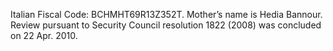  Italian Fiscal Code: BCHMHT69R13Z352T. Mother’s name is Hedia Bannour. 
Review pursuant to Security Council resolution 1822 (2008) was concluded on 22 
Apr. 2010. 
